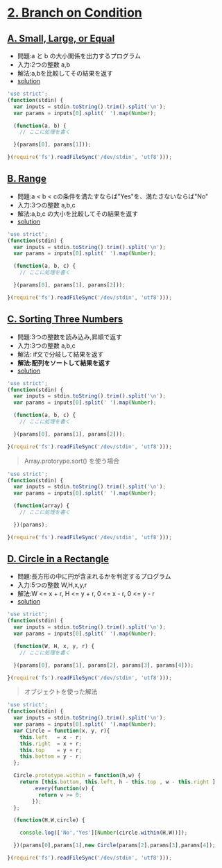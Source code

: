 # [2. Branch on Condition](http://judge.u-aizu.ac.jp/onlinejudge/topic.jsp?cid=ITP1#problems/ITP1_2)

## [A. Small, Large, or Equal](http://judge.u-aizu.ac.jp/onlinejudge/description.jsp?id=ITP1_2_A)

- 問題:a と b の大小関係を出力するプログラム
- 入力:2つの整数 a,b
- 解法:a,bを比較してその結果を返す
- [solution](http://judge.u-aizu.ac.jp/onlinejudge/solution.jsp?pid=ITP1_2_A#10)

```js
'use strict';
(function(stdin) {
  var inputs = stdin.toString().trim().split('\n');
  var params = inputs[0].split(' ').map(Number);

  (function(a, b) {
    // ここに処理を書く

  }(params[0], params[1]));

}(require('fs').readFileSync('/dev/stdin', 'utf8')));
```

## [B. Range](http://judge.u-aizu.ac.jp/onlinejudge/description.jsp?id=ITP1_2_B)

- 問題:a < b < cの条件を満たすならば"Yes"を、満たさないならば"No"
- 入力:3つの整数 a,b,c 
- 解法:a,b,c の大小を比較してその結果を返す
- [solution](http://judge.u-aizu.ac.jp/onlinejudge/solution.jsp?pid=ITP1_2_B#10)

```js
'use strict';
(function(stdin) {
  var inputs = stdin.toString().trim().split('\n');
  var params = inputs[0].split(' ').map(Number);

  (function(a, b, c) {
    // ここに処理を書く

  }(params[0], params[1], params[2]));

}(require('fs').readFileSync('/dev/stdin', 'utf8')));
```

## [C. Sorting Three Numbers](http://judge.u-aizu.ac.jp/onlinejudge/description.jsp?id=ITP1_1_C)

- 問題:3つの整数を読み込み,昇順で返す
- 入力:3つの整数 a,b,c
- 解法: if文で分岐して結果を返す
- **解法:配列をソートして結果を返す**
- [solution](http://judge.u-aizu.ac.jp/onlinejudge/solution.jsp?pid=ITP1_2_C#10)


```js
'use strict';
(function(stdin) {
  var inputs = stdin.toString().trim().split('\n');
  var params = inputs[0].split(' ').map(Number);

  (function(a, b, c) {
    // ここに処理を書く

  }(params[0], params[1], params[2]));

}(require('fs').readFileSync('/dev/stdin', 'utf8')));
```
> Array.protorype.sort() を使う場合

```js
'use strict';
(function(stdin) {
  var inputs = stdin.toString().trim().split('\n');
  var params = inputs[0].split(' ').map(Number);

  (function(array) {
    // ここに処理を書く

  })(params);

}(require('fs').readFileSync('/dev/stdin', 'utf8')));
```

## [D. Circle in a Rectangle](http://judge.u-aizu.ac.jp/onlinejudge/description.jsp?id=ITP1_2_D)

- 問題:長方形の中に円が含まれるかを判定するプログラム
- 入力:5つの整数 W,H,x,y,r
- 解法:W <= x + r, H <= y + r, 0 <= x - r, 0 <= y - r 
- [solution](http://judge.u-aizu.ac.jp/onlinejudge/solution.jsp?pid=ITP1_2_D#10)

```js
'use strict';
(function(stdin) {
  var inputs = stdin.toString().trim().split('\n');
  var params = inputs[0].split(' ').map(Number);

  (function(W, H, x, y, r) {
    // ここに処理を書く

  }(params[0], params[1], params[2], params[3], params[4]));

}(require('fs').readFileSync('/dev/stdin', 'utf8')));
```
> オブジェクトを使った解法

```js
'use strict';
(function(stdin) { 
  var inputs = stdin.toString().trim().split('\n');
  var params = inputs[0].split(' ').map(Number);
  var Circle = function(x, y, r){
    this.left   = x - r;
    this.right  = x + r;
    this.top    = y + r;
    this.bottom = y - r;
  };

  Circle.prototype.within = function(h,w) {
    return [this.bottom, this.left, h - this.top , w - this.right ]
        .every(function(v) {
          return v >= 0;
        });
  };

  (function(H,W,circle) {

    console.log(['No','Yes'][Number(circle.within(H,W))]);

  })(params[0],params[1],new Circle(params[2],params[3],params[4]); 

}(require('fs').readFileSync('/dev/stdin', 'utf8')));
```